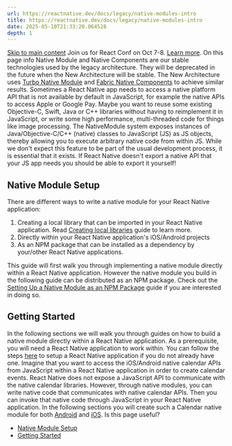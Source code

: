 ```yaml
---
url: https://reactnative.dev/docs/legacy/native-modules-intro
title: https://reactnative.dev/docs/legacy/native-modules-intro
date: 2025-05-10T21:33:20.064528
depth: 1
---
```


[Skip to main content](https://reactnative.dev/docs/legacy/native-modules-intro#__docusaurus_skipToContent_fallback)
Join us for React Conf on Oct 7-8. [Learn more](https://conf.react.dev).
On this page
info
Native Module and Native Components are our stable technologies used by the legacy architecture. They will be deprecated in the future when the New Architecture will be stable. The New Architecture uses [Turbo Native Module](https://github.com/reactwg/react-native-new-architecture/blob/main/docs/turbo-modules.md) and [Fabric Native Components](https://github.com/reactwg/react-native-new-architecture/blob/main/docs/fabric-native-components.md) to achieve similar results.
Sometimes a React Native app needs to access a native platform API that is not available by default in JavaScript, for example the native APIs to access Apple or Google Pay. Maybe you want to reuse some existing Objective-C, Swift, Java or C++ libraries without having to reimplement it in JavaScript, or write some high performance, multi-threaded code for things like image processing.
The NativeModule system exposes instances of Java/Objective-C/C++ (native) classes to JavaScript (JS) as JS objects, thereby allowing you to execute arbitrary native code from within JS. While we don't expect this feature to be part of the usual development process, it is essential that it exists. If React Native doesn't export a native API that your JS app needs you should be able to export it yourself!
## Native Module Setup[​](https://reactnative.dev/docs/legacy/native-modules-intro#native-module-setup "Direct link to Native Module Setup")
There are different ways to write a native module for your React Native application:
  1. Creating a local library that can be imported in your React Native application. Read [Creating local libraries](https://reactnative.dev/docs/legacy/local-library-setup) guide to learn more.
  2. Directly within your React Native application's iOS/Android projects
  3. As an NPM package that can be installed as a dependency by your/other React Native applications.


This guide will first walk you through implementing a native module directly within a React Native application. However the native module you build in the following guide can be distributed as an NPM package. Check out the [Setting Up a Native Module as an NPM Package](https://reactnative.dev/docs/legacy/native-modules-setup) guide if you are interested in doing so.
## Getting Started[​](https://reactnative.dev/docs/legacy/native-modules-intro#getting-started "Direct link to Getting Started")
In the following sections we will walk you through guides on how to build a native module directly within a React Native application. As a prerequisite, you will need a React Native application to work within. You can follow the steps [here](https://reactnative.dev/docs/getting-started) to setup a React Native application if you do not already have one.
Imagine that you want to access the iOS/Android native calendar APIs from JavaScript within a React Native application in order to create calendar events. React Native does not expose a JavaScript API to communicate with the native calendar libraries. However, through native modules, you can write native code that communicates with native calendar APIs. Then you can invoke that native code through JavaScript in your React Native application.
In the following sections you will create such a Calendar native module for both [Android](https://reactnative.dev/docs/legacy/native-modules-android) and [iOS](https://reactnative.dev/docs/legacy/native-modules-ios).
Is this page useful?
  * [Native Module Setup](https://reactnative.dev/docs/legacy/native-modules-intro#native-module-setup)
  * [Getting Started](https://reactnative.dev/docs/legacy/native-modules-intro#getting-started)



